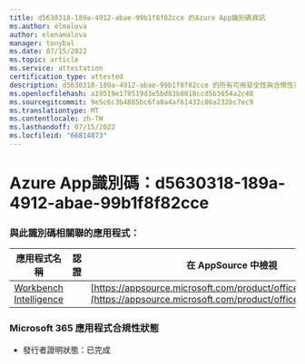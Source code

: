 ```yaml
---
title: d5630318-189a-4912-abae-99b1f8f82cce 的Azure App識別碼資訊
ms.author: elmalova
author: elenamalova
manager: tonybal
ms.date: 07/15/2022
ms.topic: article
ms.service: attestation
certification_type: attested
description: d5630318-189a-4912-abae-99b1f8f82cce 的所有可用安全性與合規性資訊。
ms.openlocfilehash: a19519e170519d3e5bd03b8818ccd5b3654a2c48
ms.sourcegitcommit: 9e5c6c3b4885bc6fa0a4af61432c86a232bc7ec9
ms.translationtype: MT
ms.contentlocale: zh-TW
ms.lasthandoff: 07/15/2022
ms.locfileid: "66814873"
---
```

# <a name="azure-app-id-d5630318-189a-4912-abae-99b1f8f82cce"></a>Azure App識別碼：d5630318-189a-4912-abae-99b1f8f82cce


### <a name="apps-associated-with-this-id"></a>與此識別碼相關聯的應用程式：
| **應用程式名稱** | **認證** | **在 AppSource 中檢視** |
|--------------|---------------|-----------------------|
| [Workbench Intelligence](../forward/WA200002705.md) |  | [https://appsource.microsoft.com/product/office/WA200002705](https://appsource.microsoft.com/product/office/WA200002705) |

### <a name="microsoft-365-app-compliance-status"></a>Microsoft 365 應用程式合規性狀態
- 發行者證明狀態：已完成
